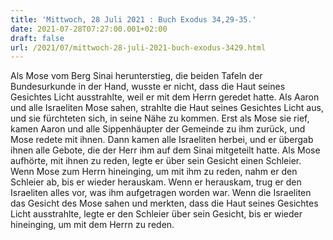```yaml
---
title: 'Mittwoch, 28 Juli 2021 : Buch Exodus 34,29-35.'
date: 2021-07-28T07:27:00.001+02:00
draft: false
url: /2021/07/mittwoch-28-juli-2021-buch-exodus-3429.html
---
```


Als Mose vom Berg Sinai herunterstieg, die beiden Tafeln der Bundesurkunde in der Hand, wusste er nicht, dass die Haut seines Gesichtes Licht ausstrahlte, weil er mit dem Herrn geredet hatte. Als Aaron und alle Israeliten Mose sahen, strahlte die Haut seines Gesichtes Licht aus, und sie fürchteten sich, in seine Nähe zu kommen. Erst als Mose sie rief, kamen Aaron und alle Sippenhäupter der Gemeinde zu ihm zurück, und Mose redete mit ihnen. Dann kamen alle Israeliten herbei, und er übergab ihnen alle Gebote, die der Herr ihm auf dem Sinai mitgeteilt hatte. Als Mose aufhörte, mit ihnen zu reden, legte er über sein Gesicht einen Schleier. Wenn Mose zum Herrn hineinging, um mit ihm zu reden, nahm er den Schleier ab, bis er wieder herauskam. Wenn er herauskam, trug er den Israeliten alles vor, was ihm aufgetragen worden war. Wenn die Israeliten das Gesicht des Mose sahen und merkten, dass die Haut seines Gesichtes Licht ausstrahlte, legte er den Schleier über sein Gesicht, bis er wieder hineinging, um mit dem Herrn zu reden.